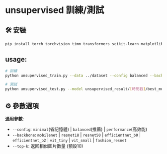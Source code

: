 # unsupervised 訓練/測試

## 🛠️ 安裝
```bash
pip install torch torchvision timm transformers scikit-learn matplotlib pillow numpy psutil
```

## usage:
```bash
# 訓練
python unsupervised_train.py --data ../dataset --config balanced --backbone resnet50

# 測試
python unsupervised_test.py --model unsupervised_result/[時間戳]/best_model_resnet50_balanced.pth --image test.jpg --labels unsupervised_result/[時間戳]/dataset_labels.json --backbone resnet50 --top-k 5
```

## ⚙️ 參數選項

**通用參數**:
- `--config`: `minimal`(省記憶體) | `balanced`(推薦) | `performance`(高效能)
- `--backbone`: `mobilenet` | `resnet18` | `resnet50` | `efficientnet_b0` | `efficientnet_b2` | `vit_tiny` | `vit_small` | `fashion_resnet`
- `--top-k`: 返回相似圖片數量 (預設10)
